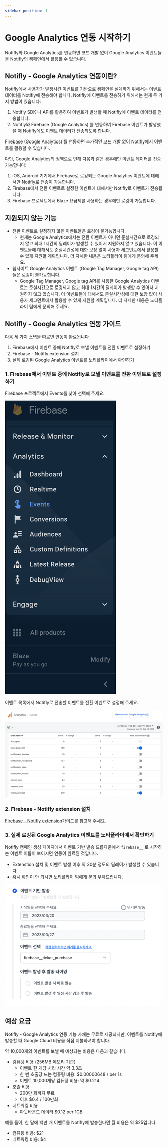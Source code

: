 ```yaml
---
sidebar_position: 1
---
```


# Google Analytics 연동 시작하기

Notifly와 Google Analytics를 연동하면 코드 개발 없이 Google Analytics 이벤트들을 Notifly의 캠페인에서 활용할 수 있습니다.

## Notifly - Google Analytics 연동이란?

Notifly에서 사용자가 발생시킨 이벤트를 기반으로 캠페인을 설계하기 위해서는 이벤트 데이터를 Notifly에 전송해야 합니다. Notifly에 이벤트를 전송하기 위해서는 현재 두 가지 방법이 있습니다:

1. Notifly SDK 나 API를 활용하여 이벤트가 발생할 때 Notifly에 이벤트 데이터를 전송합니다.
2. Notifly와 Firebase (Google Analytics) 를 연동하여 Firebase 이벤트가 발생했을 때 Notifly에도 이벤트 데이터가 전송되도록 합니다.

Firebase (Google Analytics) 를 연동하면 추가적인 코드 개발 없이 Notifly에서 이벤트를 활용할 수 있습니다. 

다만, Google Analytics의 정책으로 인해 다음과 같은 경우에만 이벤트 데이터를 전송 가능합니다:

1. iOS, Android 기기에서 Firebase로 로깅되는 Google Analytics 이벤트에 대해서만 Notifly로 전송이 가능합니다.
2. Firebase에서 전환 이벤트로 설정한 이벤트에 대해서만 Notifly로 이벤트가 전송됩니다.
3. Firebase 프로젝트에서 Blaze 요금제를 사용하는 경우에만 로깅이 가능합니다.

## 지원되지 않는 기능

- 전환 이벤트로 설정하지 않은 이벤트들은 로깅이 불가능합니다.
    - 현재는 Google Analytics에서는 전환 이벤트가 아니면 준실시간으로 로깅되지 않고 최대 1시간의 딜레이가 발생할 수 있어서 지원하지 않고 있습니다. 이 이벤트들에 대해서도 준실시간성에 대한 보장 없이 사용자 세그먼트에서 활용할 수 있게 지원할 계획입니다. 더 자세한 내용은 노티플라이 팀에게 문의해 주세요.
- 웹사이트 Google Analytics 이벤트 (Google Tag Manager, Google tag API)들은 로깅이 불가능합니다.
    - Google Tag Manager, Google tag API를 사용한 Google Analytics 이벤트는 준실시간으로 로깅되지 않고 최대 1시간의 딜레이가 발생할 수 있어서 지원하지 않고 있습니다. 이 이벤트들에 대해서도 준실시간성에 대한 보장 없이 사용자 세그먼트에서 활용할 수 있게 지원할 계획입니다. 더 자세한 내용은 노티플라이 팀에게 문의해 주세요.

## Notifly - Google Analytics 연동 가이드

다음 세 가지 스텝을 따르면 연동이 완료됩니다

1. Firebase에서 이벤트 중에 Notifly로 보낼 이벤트를 전환 이벤트로 설정하기
2. Firebase - Notifly extension 설치
3. 실제 로깅된 Google Analytics 이벤트를 노티플라이에서 확인하기


### 1. Firebase에서 이벤트 중에 Notifly로 보낼 이벤트를 전환 이벤트로 설정하기

Firebase 프로젝트에서 Events를 찾아 선택해 주세요.

![Firebase sidebar events tab](./img/firebase_sidebar.png)

이벤트 목록에서 Notifly로 전송할 이벤트를 전환 이벤트로 설정해 주세요.

![Firebase conversion events list](./img/firebase_conversion_events.png)

### 2. Firebase - Notifly extension 설치

[Firebase - Notifly extension](/ko/google-analytics/firebase-notifly-extension)가이드를 참고해 주세요.

### 3. 실제 로깅된 Google Analytics 이벤트를 노티플라이에서 확인하기

Notifly 캠페인 생성 페이지에서 이벤트 기반 발송 드롭다운에서 `firebase__` 로 시작하는 이벤트 이름이 보이시면 연동이 완료된 것입니다.

* Extenstion 설치 및 이벤트 발생 이후 약 30분 정도의 딜레이가 발생할 수 있습니다.
* 혹시 확인이 안 되시면 노티플라이 팀에게 문의 부탁드립니다.

![Firebase integration success](./img/firebase_integration_success.png)

## 예상 요금

Notifly - Google Analytics 연동 기능 자체는 무료로 제공되지만, 이벤트를 Notifly에 발송할 때 Google Cloud 비용을 직접 지불하셔야 합니다.

약 10,000개의 이벤트를 보낼 때 예상되는 비용은 다음과 같습니다.

- 컴퓨팅 비용 (256MB 메모리 기준)
    - 이벤트 한 개당 처리 시간 약 3.3초
    - 한 번 호출당 드는 컴퓨팅 비용: $0.00000648 / per 1s
    - 이벤트 10,000개당 컴퓨팅 비용: 약 $0.214
- 호출 비용
    - 200만 회까지 무료
    - 이후 $0.4 / 100만회
- 네트워킹 비용
    - 아웃바운드 데이터 $0.12 per 1GB

예를 들어, 한 달에 백만 개 이벤트를 Notifly에 발송한다면 월 비용은 약 $25입니다.

- 컴퓨팅 비용: $21
- 네트워킹 비용: $4
